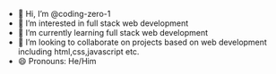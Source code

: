 - 👋 Hi, I’m @coding-zero-1
- 👀 I’m interested in full stack web development
- 🌱 I’m currently learning full stack web development
- 💞️ I’m looking to collaborate on projects based on web development including html,css,javascript etc.
- 😄 Pronouns: He/Him


